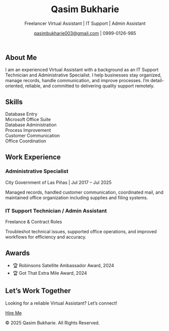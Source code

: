 <!DOCTYPE html>
<html lang="en">
</head>
<body class="bg-gray-50 text-gray-800 font-sans">
  <!-- Header -->
  <header class="bg-indigo-600 text-white py-6 shadow-md">
    <div class="container mx-auto text-center">
      <h1 class="text-3xl font-bold">Qasim Bukharie</h1>
      <p class="text-lg">Freelancer Virtual Assistant | IT Support | Admin Assistant</p>
      <div class="mt-2">
        <a href="mailto:qasimbukharie003@gmail.com" class="underline">qasimbukharie003@gmail.com</a> | 
        <span>0999-0126-985</span>
      </div>
    </div>
  </header>

  <!-- About -->
  <section class="container mx-auto px-6 py-12 text-center">
    <h2 class="text-2xl font-bold mb-4">About Me</h2>
    <p class="max-w-2xl mx-auto text-lg leading-relaxed">
      I am an experienced Virtual Assistant with a background as an IT Support Technician and Administrative Specialist. 
      I help businesses stay organized, manage records, handle communication, and improve processes. 
      I’m detail-oriented, reliable, and committed to delivering quality support remotely.
    </p>
  </section>

  <!-- Skills -->
  <section class="bg-white py-12 shadow-inner">
    <div class="container mx-auto px-6">
      <h2 class="text-2xl font-bold text-center mb-6">Skills</h2>
      <div class="grid md:grid-cols-2 lg:grid-cols-3 gap-6 text-center">
        <div class="p-4 border rounded-xl shadow-sm">Database Entry</div>
        <div class="p-4 border rounded-xl shadow-sm">Microsoft Office Suite</div>
        <div class="p-4 border rounded-xl shadow-sm">Database Administration</div>
        <div class="p-4 border rounded-xl shadow-sm">Process Improvement</div>
        <div class="p-4 border rounded-xl shadow-sm">Customer Communication</div>
        <div class="p-4 border rounded-xl shadow-sm">Office Coordination</div>
      </div>
    </div>
  </section>

  <!-- Experience -->
  <section class="container mx-auto px-6 py-12">
    <h2 class="text-2xl font-bold text-center mb-6">Work Experience</h2>
    <div class="space-y-6 max-w-3xl mx-auto">
      <div class="p-6 border rounded-xl shadow-sm bg-gray-100">
        <h3 class="text-xl font-semibold">Administrative Specialist</h3>
        <p class="text-sm text-gray-600">City Government of Las Piñas | Jul 2017 – Jul 2025</p>
        <p class="mt-2">Managed records, handled customer communication, coordinated mail, and maintained office organization including supplies and filing systems.</p>
      </div>
      <div class="p-6 border rounded-xl shadow-sm bg-gray-100">
        <h3 class="text-xl font-semibold">IT Support Technician / Admin Assistant</h3>
        <p class="text-sm text-gray-600">Freelance & Contract Roles</p>
        <p class="mt-2">Troubleshot technical issues, supported office operations, and improved workflows for efficiency and accuracy.</p>
      </div>
    </div>
  </section>

  <!-- Awards -->
  <section class="bg-indigo-50 py-12">
    <div class="container mx-auto px-6 text-center">
      <h2 class="text-2xl font-bold mb-6">Awards</h2>
      <ul class="space-y-2 text-lg">
        <li>🏆 Robinsons Satellite Ambassador Award, 2024</li>
        <li>🏆 Got That Extra Mile Award, 2024</li>
      </ul>
    </div>
  </section>

  <!-- Contact -->
  <section class="container mx-auto px-6 py-12 text-center">
    <h2 class="text-2xl font-bold mb-4">Let’s Work Together</h2>
    <p class="mb-6">Looking for a reliable Virtual Assistant? Let’s connect!</p>
    <a href="mailto:qasimbukharie003@gmail.com" class="bg-indigo-600 text-white px-6 py-3 rounded-xl shadow hover:bg-indigo-700">Hire Me</a>
  </section>

  <!-- Footer -->
  <footer class="bg-gray-800 text-white py-6 text-center">
    <p>&copy; 2025 Qasim Bukharie. All Rights Reserved.</p>
  </footer>
</body>
</html>
